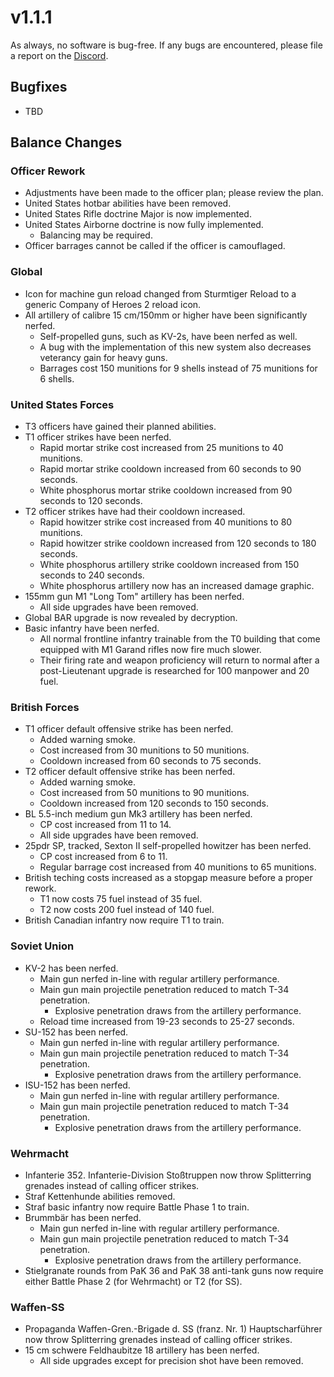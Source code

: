 # v1.1.1

As always, no software is bug-free. If any bugs are encountered, please file a report on the [Discord](https://discord.gg/6VeK5jhggB).

## Bugfixes

- TBD

## Balance Changes

### Officer Rework

- Adjustments have been made to the officer plan; please review the plan.
- United States hotbar abilities have been removed.
- United States Rifle doctrine Major is now implemented.
- United States Airborne doctrine is now fully implemented.
  - Balancing may be required.
- Officer barrages cannot be called if the officer is camouflaged.

### Global

- Icon for machine gun reload changed from Sturmtiger Reload to a generic Company of Heroes 2 reload icon.
- All artillery of calibre 15 cm/150mm or higher have been significantly nerfed.
  - Self-propelled guns, such as KV-2s, have been nerfed as well.
  - A bug with the implementation of this new system also decreases veterancy gain for heavy guns.
  - Barrages cost 150 munitions for 9 shells instead of 75 munitions for 6 shells.

### United States Forces

- T3 officers have gained their planned abilities.
- T1 officer strikes have been nerfed.
  - Rapid mortar strike cost increased from 25 munitions to 40 munitions.
  - Rapid mortar strike cooldown increased from 60 seconds to 90 seconds.
  - White phosphorus mortar strike cooldown increased from 90 seconds to 120 seconds.
- T2 officer strikes have had their cooldown increased.
  - Rapid howitzer strike cost increased from 40 munitions to 80 munitions.
  - Rapid howitzer strike cooldown increased from 120 seconds to 180 seconds.
  - White phosphorus artillery strike cooldown increased from 150 seconds to 240 seconds.
  - White phosphorus artillery now has an increased damage graphic.
- 155mm gun M1 "Long Tom" artillery has been nerfed.
  - All side upgrades have been removed.
- Global BAR upgrade is now revealed by decryption.
- Basic infantry have been nerfed.
  - All normal frontline infantry trainable from the T0 building that come equipped with M1 Garand rifles now fire much slower.
  - Their firing rate and weapon proficiency will return to normal after a post-Lieutenant upgrade is researched for 100 manpower and 20 fuel.

### British Forces

- T1 officer default offensive strike has been nerfed.
  - Added warning smoke.
  - Cost increased from 30 munitions to 50 munitions.
  - Cooldown increased from 60 seconds to 75 seconds.
- T2 officer default offensive strike has been nerfed.
  - Added warning smoke.
  - Cost increased from 50 munitions to 90 munitions.
  - Cooldown increased from 120 seconds to 150 seconds.
- BL 5.5-inch medium gun Mk3 artillery has been nerfed.
  - CP cost increased from 11 to 14.
  - All side upgrades have been removed.
- 25pdr SP, tracked, Sexton II self-propelled howitzer has been nerfed.
  - CP cost increased from 6 to 11.
  - Regular barrage cost increased from 40 munitions to 65 munitions.
- British teching costs increased as a stopgap measure before a proper rework.
  - T1 now costs 75 fuel instead of 35 fuel.
  - T2 now costs 200 fuel instead of 140 fuel.
- British Canadian infantry now require T1 to train.

### Soviet Union

- KV-2 has been nerfed.
  - Main gun nerfed in-line with regular artillery performance.
  - Main gun main projectile penetration reduced to match T-34 penetration.
    - Explosive penetration draws from the artillery performance.
  - Reload time increased from 19-23 seconds to 25-27 seconds.
- SU-152 has been nerfed.
  - Main gun nerfed in-line with regular artillery performance.
  - Main gun main projectile penetration reduced to match T-34 penetration.
    - Explosive penetration draws from the artillery performance.
- ISU-152 has been nerfed.
  - Main gun nerfed in-line with regular artillery performance.
  - Main gun main projectile penetration reduced to match T-34 penetration.
    - Explosive penetration draws from the artillery performance.

### Wehrmacht

- Infanterie 352. Infanterie-Division Stoßtruppen now throw Splitterring grenades instead of calling officer strikes.
- Straf Kettenhunde abilities removed.
- Straf basic infantry now require Battle Phase 1 to train.
- Brummbär has been nerfed.
  - Main gun nerfed in-line with regular artillery performance.
  - Main gun main projectile penetration reduced to match T-34 penetration.
    - Explosive penetration draws from the artillery performance.
- Stielgranate rounds from PaK 36 and PaK 38 anti-tank guns now require either Battle Phase 2 (for Wehrmacht) or T2 (for SS).

### Waffen-SS

- Propaganda Waffen-Gren.-Brigade d. SS (franz. Nr. 1) Hauptscharführer now throw Splitterring grenades instead of calling officer strikes.
- 15 cm schwere Feldhaubitze 18 artillery has been nerfed.
  - All side upgrades except for precision shot have been removed.
